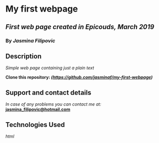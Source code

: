 # My first webpage #

## _First web page created in Epicouds, March 2019_

### By _Jasmina Filipovic_

## Description

_Simple web page containing just a plain text_

**Clone this repository: _(https://github.com/jasminaf/my-first-webpage)_**

## Support and contact details

_In case of any problems you can contact me at:_ **jasmina_filipovic@hotmail.com**

## Technologies Used

_html_
